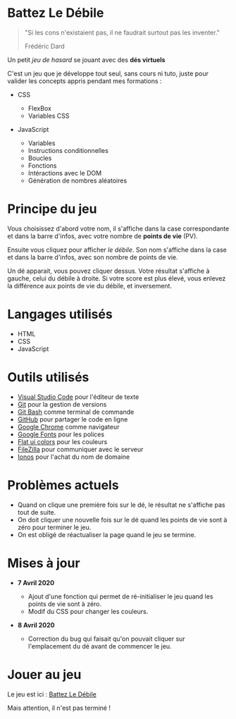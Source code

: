 # Battez Le Débile
> "Si les cons n'existaient pas, il ne faudrait surtout pas les inventer."
>
> Frédéric Dard

Un petit *jeu de hasard* se jouant avec des **dés virtuels**

C'est un jeu que je développe tout seul, sans cours ni tuto, juste pour valider les concepts appris pendant mes formations :

* CSS
    * FlexBox
    * Variables CSS

* JavaScript
    * Variables
    * Instructions conditionnelles
    * Boucles
    * Fonctions
    * Intéractions avec le DOM
    * Génération de nombres aléatoires

# Principe du jeu
Vous choisissez d'abord votre nom, il s'affiche dans la case correspondante et dans la barre d'infos, avec votre nombre de **points de vie** (PV).

Ensuite vous cliquez pour afficher *le débile*. Son nom s'affiche dans la case et dans la barre d'infos, avec son nombre de points de vie.

Un dé apparait, vous pouvez cliquer dessus.
Votre résultat s'affiche à gauche, celui du débile à droite.
Si votre score est plus élevé, vous enlevez la différence aux points de vie du débile, et inversement.

# Langages utilisés

* HTML
* CSS
* JavaScript

# Outils utilisés

* [Visual Studio Code](https://code.visualstudio.com/) pour l'éditeur de texte
* [Git](https://git-scm.com/) pour la gestion de versions
* [Git Bash](https://gitforwindows.org/) comme terminal de commande
* [GitHub](https://github.com/) pour partager le code en ligne
* [Google Chrome](https://www.google.fr/chrome/?brand=CHBD&gclid=CjwKCAjwpqv0BRABEiwA-TySweC2bONhPrgyuzbP4_9snC9rXGiS1lxTNuhsrfpnmj39i5z8PpHkJRoC7C0QAvD_BwE&gclsrc=aw.ds) comme navigateur
* [Google Fonts](https://fonts.google.com/) pour les polices
* [Flat ui colors](https://flatuicolors.com/) pour les couleurs
* [FileZilla](https://filezilla-project.org/) pour communiquer avec le serveur
* [Ionos](https://www.ionos.fr/) pour l'achat du nom de domaine

# Problèmes actuels

* Quand on clique une première fois sur le dé, le résultat ne s'affiche pas tout de suite.
* On doit cliquer une nouvelle fois sur le dé quand les points de vie sont à zéro pour terminer le jeu.
* On est obligé de réactualiser la page quand le jeu se termine.

# Mises à jour

* **7 Avril 2020** 
    * Ajout d'une fonction qui permet de ré-initialiser le jeu quand les points de vie sont à zéro.
    * Modif du CSS pour changer les couleurs.

* **8 Avril 2020**
    * Correction du bug qui faisait qu'on pouvait cliquer sur l'emplacement du dé avant de commencer le jeu.

# Jouer au jeu
Le jeu est ici : [Battez Le Débile](http://yannickbiheul.fr/jeu.html)

Mais attention, il n'est pas terminé !
